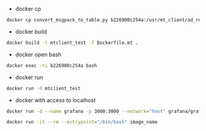 - docker cp

```bash
docker cp convert_msgpack_to_table.py b226900c254a:/usr/mt_client/ad_runtime/convert_msgpack_to_table.py
```

- docker build

```bash
docker build -t mtclient_test -f Dockerfile.mt .
```

- docker open bash

```bash
docker exec -ti b226900c254a bash
```

- docker run

```bash
docker run -d mtclient_test
```

- docker with access to localhost

```bash
docker run -d --name grafana -p 3000:3000 --network="host" grafana/grafana
```

```bash
docker run -it --rm --entrypoint="/bin/bash" image_name
```
